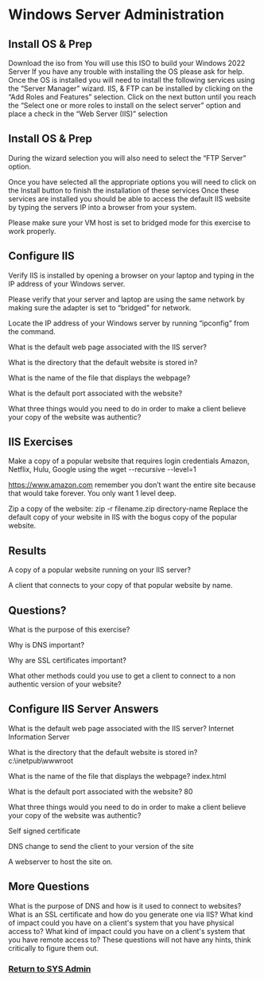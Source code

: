 
# Windows Server Administration


## Install OS & Prep

Download the iso from 
You will use this ISO to build your Windows 2022 Server 
If you have any trouble with installing the OS please ask for help.
Once the OS is installed you will need to install the following services using the “Server Manager” wizard.
IIS, & FTP can be installed by clicking on the “Add Roles and Features” selection.
Click on the next button until you reach the “Select one or more roles to install on the select server” option and place a check in the “Web Server (IIS)” selection



## Install OS & Prep

During the wizard selection you will also need to select the “FTP Server” option.

Once you have selected all the appropriate options you will need to click on the Install button to finish the installation of these services
Once these services are installed you should be able to access the default IIS website by typing the servers IP into a browser from your system. 

Please make sure your VM host is set to bridged mode for this exercise to work properly.


## Configure IIS

Verify IIS is installed by opening a browser on your laptop and typing in the IP address of your Windows server.

Please verify that your server and laptop are using the same network by making sure the adapter is set to “bridged” for network.

Locate the IP address of your Windows server by running “ipconfig” from the command.

What is the default web page associated with the IIS server?

What is the directory that the default website is stored in?

What is the name of the file that displays the webpage?

What is the default port associated with the website?

What three things would you need to do in order to make a client believe your copy of the website was authentic?


## IIS Exercises

Make a copy of a popular website that requires login credentials Amazon, Netflix, Hulu, Google using the wget --recursive --level=1

https://www.amazon.com remember you don’t want the entire site because that would take forever. You only want 1 level deep.

Zip a copy of the website: zip -r filename.zip directory-name
Replace the default copy of your website in IIS with the bogus copy of the popular website.


## Results

A copy of a popular website running on your IIS server?

A client that connects to your copy of that popular website by name.

## Questions?

What is the purpose of this exercise?

Why is DNS important?

Why are SSL certificates important?

What other methods could you use to get a client to connect to a non authentic version of your website? 

## Configure IIS Server Answers

What is the default web page associated with the IIS server? Internet Information Server

What is the directory that the default website is stored in? c:\inetpub\wwwroot

What is the name of the file that displays the webpage? index.html

What is the default port associated with the website? 80

What three things would you need to do in order to make a client believe your copy of the website was authentic?

Self signed certificate

DNS change to send the client to your version of the site

A webserver to host the site on.

## More Questions

What is the purpose of DNS and how is it used to connect to websites?
What is an SSL certificate and how do you generate one via IIS?
What kind of impact could you have on a client's system that you have physical access to?
What kind of impact could you have on a client's system that you have remote access to?
These questions will not have any hints, think critically to figure them out.


### [Return to SYS Admin](courses/03-System_Administration/home)
